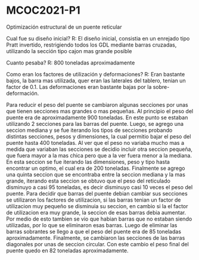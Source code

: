 # MCOC2021-P1
Optimización estructural de un puente reticular


Cual fue su diseño inicial?
R: El diseño inicial, consistia en un enrejado tipo Pratt invertido, restrigiendo todos los GDL mediante barras cruzadas,
utilizando la sección tipo cajon mas grande posible


Cuanto pesaba?
R: 800 toneladas aproximadamente


Como eran los factores de utilización y deformaciones?
R: Eran bastante bajos, la barra mas utilizada, quer eran las laterales del tablero, tenian un factor de 0.1.
Las deformaciones eran bastante bajas por la sobre-deformación.


Para reducir el peso del puente se cambiaron algunas secciones por unas que tienen secciones mas grandes o mas pequeñas.
Al principio el peso del puente era de aproximadamente 900 toneladas. En este punto se estaban utilizando 2 secciones para las barras del puente. Luego, se agrego una seccion mediana y se fue iterando los tipos de secciones probando distintas secciones, pesos y dimensiones, la cual permitio bajar el peso del puente hasta 400 toneladas.
Al ver que el peso no variaba mucho mas a medida que variaban las secciones se decidio incluir otra seccion pequeña, que fuera mayor a la mas chica pero que a la ver fuera menor a la mediana. En esta seccion se fue iterando las dimensiones, peso y tipo hasta encontrar un optimo, el cual era de 200 toneladas.
Finalmente se agrego una quinta seccion que se encontraba entre la seccion mediana y la mas grande, iterando esta seccion se obtuvo que el peso del reticulado disminuyo a casi 95 toneladas, es decir disminuyo casi 10 veces el peso del puente.
Para decidir que barras del puente debian cambiar sus secciones se utilizaron los factores de utilizacion, si las barras tenian un factor de utilizacion muy pequeño se disminuia su seccion, en cambio si la el factor de utilizacion era muy grande, la seccion de esas barras debia aumentar. Por medio de esto tambien se vio que habian barras que no estaban siendo utilizadas, por lo que se eliminaron esas barras.
Luego de eliminar las barras sobrantes se llego a que el peso del puente era de 85 toneladas aproximadamente. Finalmente, se cambiaron las secciones de las barras diagonales por unas de seccion circular. Con este cambio el peso final del puente quedo en 82 toneladas aproximadamente.

